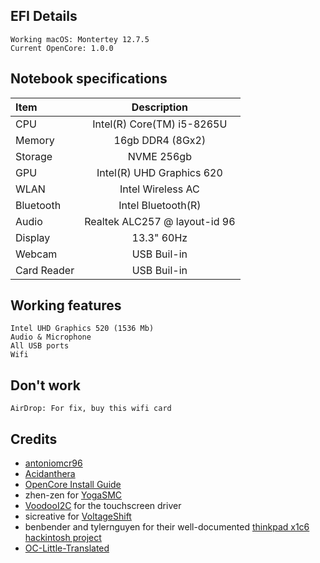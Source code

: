 ## EFI Details

    Working macOS: Montertey 12.7.5
    Current OpenCore: 1.0.0

## Notebook specifications
| Item              | Description |
| :---------------- | :------: |
| CPU        |   Intel(R) Core(TM) i5-8265U   |
| Memory          |   16gb DDR4 (8Gx2)   |
| Storage    |  NVME 256gb  |
| GPU |  Intel(R) UHD Graphics 620  |
| WLAN          |   Intel Wireless AC   |
| Bluetooth    |  Intel Bluetooth(R)   |
| Audio |   Realtek ALC257 @ layout-id 96  |
| Display          |   13.3" 60Hz   |
| Webcam    |  USB Buil-in   |
| Card Reader |  USB Buil-in   |

## Working features

    Intel UHD Graphics 520 (1536 Mb)
    Audio & Microphone
    All USB ports
    Wifi

## Don't work

    AirDrop: For fix, buy this wifi card

## Credits
- [antoniomcr96](https://github.com/antoniomcr96/Thinkpad-L390-Yoga-macOS-Opencore)
- [Acidanthera](https://github.com/acidanthera)
- [OpenCore Install Guide](https://dortania.github.io/OpenCore-Install-Guide/)
- zhen-zen for [YogaSMC](https://github.com/zhen-zen/YogaSMC)
- [VoodooI2C](https://github.com/VoodooI2C/VoodooI2C) for the touchscreen driver
- sicreative for [VoltageShift](https://github.com/sicreative/VoltageShift)
- benbender and tylernguyen for their well-documented [thinkpad x1c6 hackintosh project](https://github.com/benbender/x1c6-hackintosh)
- [OC-Little-Translated](https://github.com/5T33Z0/OC-Little-Translated)
